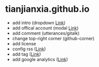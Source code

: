 # tianjianxia.github.io

- add intro (dropdown [Link](https://www.w3schools.com/howto/howto_js_dropdown.asp))
- add offical account (modal [Link](https://www.w3schools.com/howto/howto_css_modals.asp))
- add comment (utterances/gitalk)
- change top-right corner (github-corner)
- add license
- config rss ([Link](http://fetchrss.com/))
- add tag ([Link](https://longqian.me/2017/02/09/github-jekyll-tag/))
- add google analytics ([Link](https://support.google.com/analytics/answer/1008015?hl=en))
